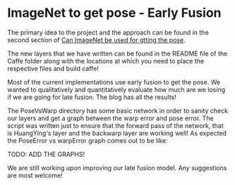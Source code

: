 # ImageNet to get pose - Early Fusion

The primary idea to the project and the approach can be found in the second section of [Can ImageNet be used for gtting the pose](https://harsh-agarwal.github.io/Can-imageNet-be-Used/).

The new layers that we have written can be found in the README file of the Caffe folder along with the locations at which you need to place the respective files and build caffe!

Most of the current implementations use early fusion to get the pose. We wanted to qualitatively and quantitatively evaluate how much are we losing if we are going for late fusion. The blog has all the results! 

The PoseVsWarp directory has some basic network in order to sanity check our layers and get a graph between the warp error and pose error. The script was written just to ensure that the forward pass of the network, that is HuangYing's layer and the backwarp layer are working well! As expected the PoseError vs warpError graph comes out to be like: 

TODO: ADD THE GRAPHS! 

We are still working upon improving our late fusion model. Any suggestions are most welcome! 



